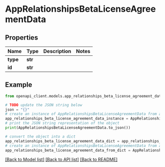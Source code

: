 # AppRelationshipsBetaLicenseAgreementData


## Properties

Name | Type | Description | Notes
------------ | ------------- | ------------- | -------------
**type** | **str** |  | 
**id** | **str** |  | 

## Example

```python
from openapi_client.models.app_relationships_beta_license_agreement_data import AppRelationshipsBetaLicenseAgreementData

# TODO update the JSON string below
json = "{}"
# create an instance of AppRelationshipsBetaLicenseAgreementData from a JSON string
app_relationships_beta_license_agreement_data_instance = AppRelationshipsBetaLicenseAgreementData.from_json(json)
# print the JSON string representation of the object
print(AppRelationshipsBetaLicenseAgreementData.to_json())

# convert the object into a dict
app_relationships_beta_license_agreement_data_dict = app_relationships_beta_license_agreement_data_instance.to_dict()
# create an instance of AppRelationshipsBetaLicenseAgreementData from a dict
app_relationships_beta_license_agreement_data_from_dict = AppRelationshipsBetaLicenseAgreementData.from_dict(app_relationships_beta_license_agreement_data_dict)
```
[[Back to Model list]](../README.md#documentation-for-models) [[Back to API list]](../README.md#documentation-for-api-endpoints) [[Back to README]](../README.md)


